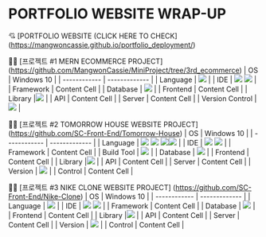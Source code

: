 # PORTFOLIO WEBSITE WRAP-UP 
💘 [PORTFOLIO WEBSITE (CLICK HERE TO CHECK] (https://mangwoncassie.github.io/portfolio_deployment/)


📌📎 [프로젝트 #1  MERN ECOMMERCE PROJECT] (https://github.com/MangwonCassie/MiniProject/tree/3rd_ecommerce)
| OS           | Windows 10    |
| ------------ | ------------- |
| Language     | <img src="https://img.shields.io/badge/JavaScript-F7DF1E?style=for-the-badge&logo=javascript&logoColor=white">   |
| IDE          | <img src="https://img.shields.io/badge/intellijidea-000000?style=for-the-badge&logo=intellijidea&logoColor=white"> <img src="https://img.shields.io/badge/VisualStudio-007ACC?style=for-the-badge&logo=visualstudio&logoColor=white">  |
| Framework    | Content Cell  |
| Database     |  <img src="https://img.shields.io/badge/MongoDB-47A248?style=for-the-badge&logo=mongoDB&logoColor=white">  |
| Frontend     | Content Cell  |
| Library      |<img src="https://img.shields.io/badge/REACT-61DAFB?style=for-the-badge&logo=react&logoColor=white">  |
| API          | Content Cell  |
| Server       | Content Cell  |
| Version Control        | <img src="https://img.shields.io/badge/GitHub-181717?style=for-the-badge&logo=GitHub&logoColor=white">  |



📌📎 [프로젝트 #2  TOMORROW HOUSE WEBSITE PROJECT] (https://github.com/SC-Front-End/Tomorrow-House)
| OS           | Windows 10    |
| ------------ | ------------- |
| Language     | <img src="https://img.shields.io/badge/Java-000000?style=for-the-badge&logo=javat&logoColor=white"> <img src="https://img.shields.io/badge/Spring Boot-000000?style=for-the-badge&logo=springboott&logoColor=white"> <img src="https://img.shields.io/badge/HTML-000000?style=for-the-badge&logo=html&logoColor=white"><img src="https://img.shields.io/badge/CSS3-000000?style=for-the-badge&logo=css3t&logoColor=white">  |
| IDE          | <img src="https://img.shields.io/badge/intellijidea-000000?style=for-the-badge&logo=intellijidea&logoColor=white"> <img src="https://img.shields.io/badge/VisualStudio-007ACC?style=for-the-badge&logo=visualstudio&logoColor=white">  |
| Framework    | Content Cell  |
  | Build Tool   | <img src="https://img.shields.io/badge/ApacheMaven-#C71A36?style=for-the-badge&logo=apachemaven&logoColor=white">   |
| Database     |  <img src="https://img.shields.io/badge/MariaDB-003545?style=for-the-badge&logo=mariaDB&logoColor=white">  |
| Frontend     | Content Cell  |
| Library      |<img src="https://img.shields.io/badge/REACT-61DAFB?style=for-the-badge&logo=react&logoColor=white">  |
| API          | Content Cell  |
| Server       | Content Cell  |
| Version      | <img src="https://img.shields.io/badge/GitHub-181717?style=for-the-badge&logo=GitHub&logoColor=white">  |
|  Control     | Content Cell  |


📌📎 [프로젝트 #3  NIKE CLONE WEBSITE PROJECT] (https://github.com/SC-Front-End/Nike-Clone)
| OS           | Windows 10    |
| ------------ | ------------- |
| Language     | <img src="https://img.shields.io/badge/JavaScript-F7DF1E?style=for-the-badge&logo=javascript&logoColor=white">   |
| IDE          | <img src="https://img.shields.io/badge/intellijidea-000000?style=for-the-badge&logo=intellijidea&logoColor=white"> <img src="https://img.shields.io/badge/VisualStudio-007ACC?style=for-the-badge&logo=visualstudio&logoColor=white">  |
| Framework    | Content Cell  |
| Database     |  <img src="https://img.shields.io/badge/MongoDB-47A248?style=for-the-badge&logo=mongoDB&logoColor=white">  |
| Frontend     | Content Cell  |
| Library      |<img src="https://img.shields.io/badge/REACT-61DAFB?style=for-the-badge&logo=react&logoColor=white">  |
| API          | Content Cell  |
| Server       | Content Cell  |
| Version      | <img src="https://img.shields.io/badge/GitHub-181717?style=for-the-badge&logo=GitHub&logoColor=white">  |
|  Control     | Content Cell  |




